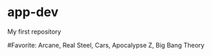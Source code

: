 # app-dev

My first repository

#Favorite: 
Arcane,
Real Steel,
Cars,
Apocalypse Z,
Big Bang Theory
